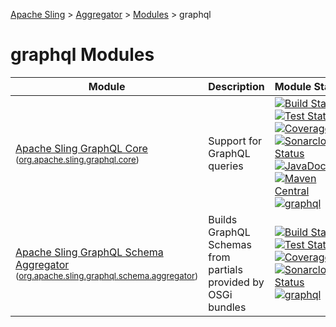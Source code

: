 [Apache Sling](https://sling.apache.org) > [Aggregator](https://github.com/apache/sling-aggregator/) > [Modules](https://github.com/apache/sling-aggregator/blob/master/docs/modules.md) > graphql
# graphql Modules

| Module | Description | Module&nbsp;Status | Pull&nbsp;Requests |
|---    |---    |---    |---    |
| [Apache Sling GraphQL Core](https://github.com/apache/sling-org-apache-sling-graphql-core) <br/> <small>([org.apache.sling.graphql.core](https://search.maven.org/#search%7Cga%7C1%7Cg%3A%22org.apache.sling%22%20a%3A%22org.apache.sling.graphql.coreD%22))</small> | Support for GraphQL queries | &#32;[![Build Status](https://ci-builds.apache.org/job/Sling/job/modules/job/sling-org-apache-sling-graphql-core/job/master/badge/icon)](https://ci-builds.apache.org/job/Sling/job/modules/job/sling-org-apache-sling-graphql-core/job/master/)&#32;[![Test Status](https://img.shields.io/jenkins/tests.svg?jobUrl=https://ci-builds.apache.org/job/Sling/job/modules/job/sling-org-apache-sling-graphql-core/job/master/)](https://ci-builds.apache.org/job/Sling/job/modules/job/sling-org-apache-sling-graphql-core/job/master/test/?width=800&height=600)&#32;[![Coverage](https://sonarcloud.io/api/project_badges/measure?project=apache_sling-org-apache-sling-graphql-core&metric=coverage)](https://sonarcloud.io/dashboard?id=apache_sling-org-apache-sling-graphql-core)&#32;[![Sonarcloud Status](https://sonarcloud.io/api/project_badges/measure?project=apache_sling-org-apache-sling-graphql-core&metric=alert_status)](https://sonarcloud.io/dashboard?id=apache_sling-org-apache-sling-graphql-core)&#32;[![JavaDoc](https://www.javadoc.io/badge/org.apache.sling/org.apache.sling.graphql.core.svg)](https://www.javadoc.io/doc/org.apache.sling/org-apache-sling-graphql-core)&#32;[![Maven Central](https://maven-badges.herokuapp.com/maven-central/org.apache.sling/org.apache.sling.graphql.core/badge.svg)](https://search.maven.org/#search%7Cga%7C1%7Cg%3A%22org.apache.sling%22%20a%3A%22org.apache.sling.graphql.core%22)&#32;[![graphql](https://sling.apache.org/badges/group-graphql.svg)](https://github.com/apache/sling-aggregator/blob/master/docs/groups/graphql.md) | &#32;[![Pull Requests](https://img.shields.io/github/issues-pr/apache/sling-org-apache-sling-graphql-core.svg)](https://github.com/apache/sling-org-apache-sling-graphql-core/pulls) |
| [Apache Sling GraphQL Schema Aggregator](https://github.com/apache/sling-org-apache-sling-graphql-schema-aggregator) <br/> <small>([org.apache.sling.graphql.schema.aggregator](https://search.maven.org/#search%7Cga%7C1%7Cg%3A%22org.apache.sling%22%20a%3A%22org.apache.sling.graphql.schema.aggregatorD%22))</small> | Builds GraphQL Schemas from partials provided by OSGi bundles | &#32;[![Build Status](https://ci-builds.apache.org/job/Sling/job/modules/job/sling-org-apache-sling-graphql-schema-aggregator/job/master/badge/icon)](https://ci-builds.apache.org/job/Sling/job/modules/job/sling-org-apache-sling-graphql-schema-aggregator/job/master/)&#32;[![Test Status](https://img.shields.io/jenkins/tests.svg?jobUrl=https://ci-builds.apache.org/job/Sling/job/modules/job/sling-org-apache-sling-graphql-schema-aggregator/job/master/)](https://ci-builds.apache.org/job/Sling/job/modules/job/sling-org-apache-sling-graphql-schema-aggregator/job/master/test/?width=800&height=600)&#32;[![Coverage](https://sonarcloud.io/api/project_badges/measure?project=apache_sling-org-apache-sling-graphql-schema-aggregator&metric=coverage)](https://sonarcloud.io/dashboard?id=apache_sling-org-apache-sling-graphql-schema-aggregator)&#32;[![Sonarcloud Status](https://sonarcloud.io/api/project_badges/measure?project=apache_sling-org-apache-sling-graphql-schema-aggregator&metric=alert_status)](https://sonarcloud.io/dashboard?id=apache_sling-org-apache-sling-graphql-schema-aggregator)&#32;[![graphql](https://sling.apache.org/badges/group-graphql.svg)](https://github.com/apache/sling-aggregator/blob/master/docs/groups/graphql.md) | &#32;[![Pull Requests](https://img.shields.io/github/issues-pr/apache/sling-org-apache-sling-graphql-schema-aggregator.svg)](https://github.com/apache/sling-org-apache-sling-graphql-schema-aggregator/pulls) |